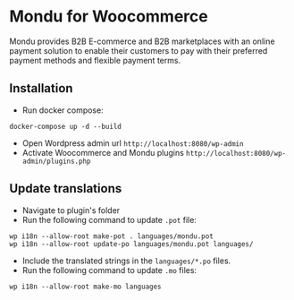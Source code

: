 # Mondu for Woocommerce

Mondu provides B2B E-commerce and B2B marketplaces with an online payment solution to enable their customers to pay with their preferred payment methods and flexible payment terms.

## Installation

- Run docker compose:

```
docker-compose up -d --build
```

- Open Wordpress admin url `http://localhost:8080/wp-admin`
- Activate Woocommerce and Mondu plugins `http://localhost:8080/wp-admin/plugins.php`

## Update translations

- Navigate to plugin's folder
- Run the following command to update `.pot` file:

```
wp i18n --allow-root make-pot . languages/mondu.pot
wp i18n --allow-root update-po languages/mondu.pot languages/
```

- Include the translated strings in the `languages/*.po` files.
- Run the following command to update `.mo` files:

```
wp i18n --allow-root make-mo languages
```
